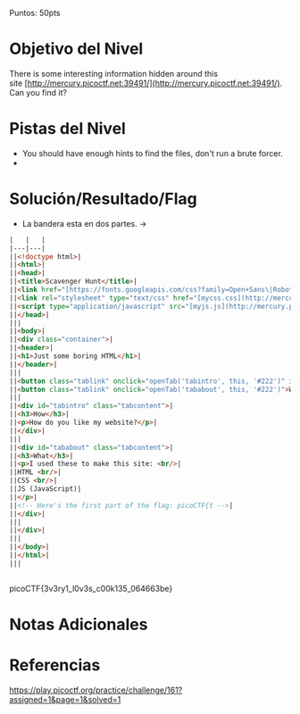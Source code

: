 Puntos: 50pts
# Objetivo del Nivel

There is some interesting information hidden around this site [http://mercury.picoctf.net:39491/](http://mercury.picoctf.net:39491/). Can you find it?

# Pistas del Nivel

- You should have enough hints to find the files, don't run a brute forcer.
- 
# Solución/Resultado/Flag
- La bandera esta en dos partes. ->
```html
|   |   |
|---|---|
||<!doctype html>|
||<html>|
||<head>|
||<title>Scavenger Hunt</title>|
||<link href="[https://fonts.googleapis.com/css?family=Open+Sans\|Roboto](https://fonts.googleapis.com/css?family=Open+Sans\|Roboto)" rel="stylesheet">|
||<link rel="stylesheet" type="text/css" href="[mycss.css](http://mercury.picoctf.net:39491/mycss.css)">|
||<script type="application/javascript" src="[myjs.js](http://mercury.picoctf.net:39491/myjs.js)"></script>|
||</head>|
|||
||<body>|
||<div class="container">|
||<header>|
||<h1>Just some boring HTML</h1>|
||</header>|
|||
||<button class="tablink" onclick="openTab('tabintro', this, '#222')" id="defaultOpen">How</button>|
||<button class="tablink" onclick="openTab('tababout', this, '#222')">What</button>|
|||
||<div id="tabintro" class="tabcontent">|
||<h3>How</h3>|
||<p>How do you like my website?</p>|
||</div>|
|||
||<div id="tababout" class="tabcontent">|
||<h3>What</h3>|
||<p>I used these to make this site: <br/>|
||HTML <br/>|
||CSS <br/>|
||JS (JavaScript)|
||</p>|
||<!-- Here's the first part of the flag: picoCTF{t -->|
||</div>|
|||
||</div>|
|||
||</body>|
||</html>|
|||
```

```html
```

picoCTF{3v3ry1_l0v3s_c00k135_064663be}
# Notas Adicionales
# Referencias

https://play.picoctf.org/practice/challenge/161?assigned=1&page=1&solved=1